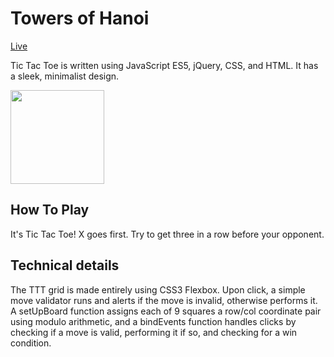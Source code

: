 # Towers of Hanoi

[Live][link]

[link]: https://stclairdaniel.github.io/jquery-tic-tac-toe/

Tic Tac Toe is written using JavaScript ES5, jQuery, CSS, and HTML. It has a sleek, minimalist design.

<img src="http://i.imgur.com/ErJvMqv.png" style="width: 150px;height: auto"/>

## How To Play

It's Tic Tac Toe! X goes first. Try to get three in a row before your opponent.

## Technical details

The TTT grid is made entirely using CSS3 Flexbox. Upon click, a simple move validator runs and alerts if the move is invalid, otherwise performs it. A setUpBoard function assigns each of 9 squares a row/col coordinate pair using modulo arithmetic, and a bindEvents function handles clicks by checking if a move is valid, performing it if so, and checking for a win condition.
